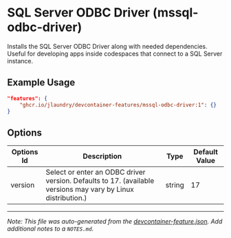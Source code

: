 
# SQL Server ODBC Driver (mssql-odbc-driver)

Installs the SQL Server ODBC Driver along with needed dependencies. Useful for developing apps inside codespaces that connect to a SQL Server instance.

## Example Usage

```json
"features": {
    "ghcr.io/jlaundry/devcontainer-features/mssql-odbc-driver:1": {}
}
```

## Options

| Options Id | Description | Type | Default Value |
|-----|-----|-----|-----|
| version | Select or enter an ODBC driver version. Defaults to 17. (available versions may vary by Linux distribution.) | string | 17 |



---

_Note: This file was auto-generated from the [devcontainer-feature.json](https://github.com/jlaundry/devcontainer-features/blob/main/src/mssql-odbc-driver/devcontainer-feature.json).  Add additional notes to a `NOTES.md`._
